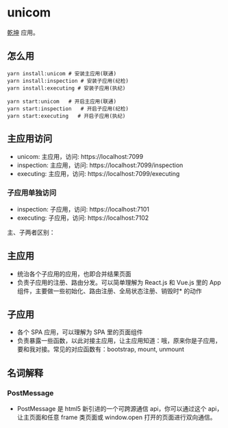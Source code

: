 # unicom

 [乾坤](https://qiankun.umijs.org/zh) 应用。

## 怎么用

```shell
yarn install:unicom # 安装主应用(联通)
yarn install:inspection # 安装子应用(纪检)
yarn install:executing # 安装子应用(执纪)

yarn start:unicom   # 开启主应用(联通)
yarn start:inspection   # 开启子应用(纪检)
yarn start:executing   # 开启子应用(执纪)
```

## 主应用访问

* unicom: 主应用，访问: https://localhost:7099
* inspection: 主应用，访问: https://localhost:7099/inspection
* executing: 主应用，访问: https://localhost:7099/executing
  
### 子应用单独访问

* inspection: 子应用，访问: https://localhost:7101
* executing: 子应用，访问: https://localhost:7102


主、子两者区别：

## 主应用
* 统治各个子应用的应用，也即合并结果页面
* 负责子应用的注册、路由分发。可以简单理解为 React.js 和 Vue.js 里的 App 组件，主要做一些初始化、路由注册、全局状态注册、销毁时* 的动作

## 子应用
* 各个 SPA 应用，可以理解为 SPA 里的页面组件
* 负责暴露一些函数，以此对接主应用，让主应用知道：哦，原来你是子应用，要和我对接。常见的对应函数有：bootstrap, mount, unmount




## 名词解释
### PostMessage
* PostMessage 是 html5 新引进的一个可跨源通信 api，你可以通过这个 api，让主页面和任意 frame 类页面或 window.open 打开的页面进行双向通信。
